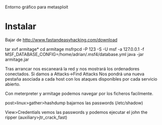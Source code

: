 Entorno gráfico para metasploit

# Instalar
Bajar de http://www.fastandeasyhacking.com/download

tar xvf armitage*
cd armitage
msfrpcd -P 123 -S -U msf -a 127.0.0.1 -f
MSF_DATABASE_CONFIG=/home/adrian/.msf4/database.yml java -jar armitage.jar


Tras arrancar nos escaneará la red y nos mostrará los ordenadores conectados.
Si damos a Attacks->Find Attacks
Nos pondrá una nueva pestaña asociada a cada host con los ataques disponibles por cada servicio abierto.


Con meterpreter y armitage podemos navegar por los ficheros facilmente.

post>linux>gather>hashdump
  bajarnos las passwords (/etc/shadow)

View>Credentials
  vemos las passwords y podemos ejecutar el john the ripper (auxiliary>jtr_crack_fast)

